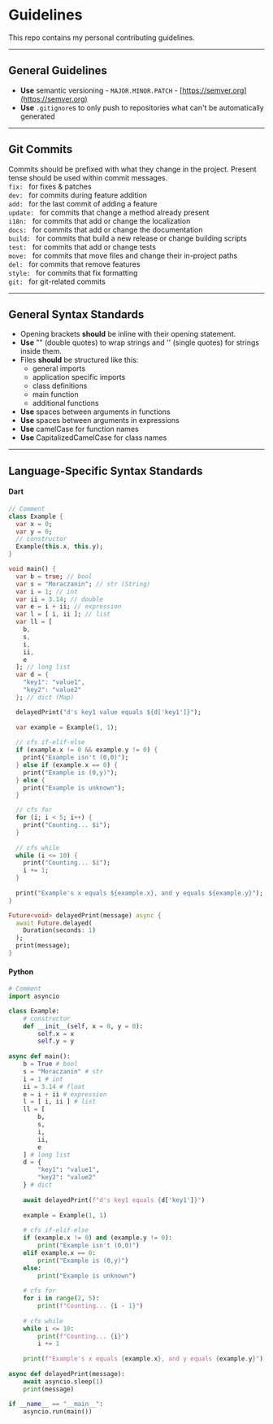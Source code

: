 # Guidelines

This repo contains my personal contributing guidelines.

---

## General Guidelines

* **Use** semantic versioning - `MAJOR.MINOR.PATCH` - [https://semver.org](https://semver.org)
* **Use** `.gitignore`s to only push to repositories what can't be automatically generated

---

## Git Commits

Commits should be prefixed with what they change in the project. Present tense should be used within commit messages. 
</br>
`fix: ` for fixes & patches
</br>
`dev: ` for commits during feature addition
</br>
`add: ` for the last commit of adding a feature
</br>
`update: ` for commits that change a method already present
</br>
`i18n: ` for commits that add or change the localization
</br>
`docs: ` for commits that add or change the documentation
</br>
`build: ` for commits that build a new release or change building scripts
</br>
`test: ` for commits that add or change tests
</br>
`move: ` for commits that move files and change their in-project paths
</br>
`del: ` for commits that remove features
</br>
`style: ` for commits that fix formatting
</br>
`git: ` for git-related commits

---

## General Syntax Standards

* Opening brackets **should** be inline with their opening statement.
* **Use** "" (double quotes) to wrap strings and '' (single quotes) for strings inside them.
* Files **should** be structured like this:
  - general imports
  - application specific imports
  - class definitions
  - main function
  - additional functions
* **Use** spaces between arguments in functions
* **Use** spaces between arguments in expressions
* **Use** camelCase for function names
* **Use** CapitalizedCamelCase for class names

---

## Language-Specific Syntax Standards

#### Dart
```dart
// Comment
class Example {
  var x = 0;
  var y = 0;
  // constructor
  Example(this.x, this.y);
}

void main() {
  var b = true; // bool
  var s = "Moraczanin"; // str (String)
  var i = 1; // int
  var ii = 3.14; // double
  var e = i + ii; // expression
  var l = [ i, ii ]; // list
  var ll = [
    b,
    s,
    i,
    ii,
    e
  ]; // long list
  var d = {
    "key1": "value1",
    "key2": "value2"
  }; // dict (Map)

  delayedPrint("d's key1 value equals ${d['key1']}");
  
  var example = Example(1, 1);
  
  // cfs if-elif-else
  if (example.x != 0 && example.y != 0) {
    print("Example isn't (0,0)");
  } else if (example.x == 0) {
    print("Example is (0,y)");
  } else {
    print("Example is unknown");
  }

  // cfs for
  for (i; i < 5; i++) {
    print("Counting... $i");
  }
  
  // cfs while
  while (i <= 10) {
    print("Counting... $i");
    i += 1;
  }
  
  print("Example's x equals ${example.x}, and y equals ${example.y}");
}

Future<void> delayedPrint(message) async {
  await Future.delayed(
    Duration(seconds: 1)
  );
  print(message);
}
```

#### Python
```python
# Comment
import asyncio

class Example:
    # constructor
    def __init__(self, x = 0, y = 0):
        self.x = x
        self.y = y
        
async def main():
    b = True # bool
    s = "Moraczanin" # str
    i = 1 # int
    ii = 3.14 # float
    e = i + ii # expression
    l = [ i, ii ] # list
    ll = [
        b,
        s,
        i,
        ii,
        e
    ] # long list
    d = {
        "key1": "value1",
        "key2": "value2"
    } # dict
    
    await delayedPrint(f"d's key1 equals {d['key1']}")
    
    example = Example(1, 1)
    
    # cfs if-elif-else
    if (example.x != 0) and (example.y != 0):
        print("Example isn't (0,0)")
    elif example.x == 0:
        print("Example is (0,y)")
    else:
        print("Example is unknown")
        
    # cfs for
    for i in range(2, 5):
        print(f"Counting... {i - 1}")
        
    # cfs while
    while i <= 10:
        print(f"Counting... {i}")
        i += 1
        
    print(f"Example's x equals {example.x}, and y equals {example.y}")
    
async def delayedPrint(message):
    await asyncio.sleep(1)
    print(message)
    
if __name__ == "__main__":
    asyncio.run(main())
```
